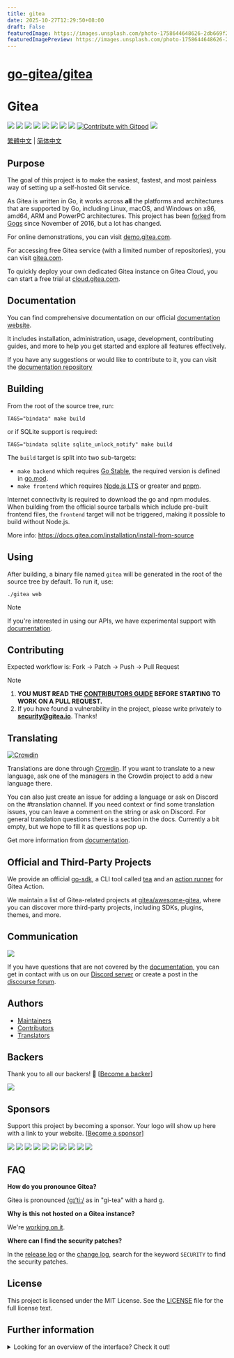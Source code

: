 ```yaml
---
title: gitea
date: 2025-10-27T12:29:50+08:00
draft: False
featuredImage: https://images.unsplash.com/photo-1758644648626-2db669f2807c?ixid=M3w0NjAwMjJ8MHwxfHJhbmRvbXx8fHx8fHx8fDE3NjE1MzkzMDB8&ixlib=rb-4.1.0
featuredImagePreview: https://images.unsplash.com/photo-1758644648626-2db669f2807c?ixid=M3w0NjAwMjJ8MHwxfHJhbmRvbXx8fHx8fHx8fDE3NjE1MzkzMDB8&ixlib=rb-4.1.0
---
```


# [go-gitea/gitea](https://github.com/go-gitea/gitea)

# Gitea

[![](https://github.com/go-gitea/gitea/actions/workflows/release-nightly.yml/badge.svg?branch=main)](https://github.com/go-gitea/gitea/actions/workflows/release-nightly.yml?query=branch%3Amain "Release Nightly")
[![](https://img.shields.io/discord/322538954119184384.svg?logo=discord&logoColor=white&label=Discord&color=5865F2)](https://discord.gg/Gitea "Join the Discord chat at https://discord.gg/Gitea")
[![](https://goreportcard.com/badge/code.gitea.io/gitea)](https://goreportcard.com/report/code.gitea.io/gitea "Go Report Card")
[![](https://pkg.go.dev/badge/code.gitea.io/gitea?status.svg)](https://pkg.go.dev/code.gitea.io/gitea "GoDoc")
[![](https://img.shields.io/github/release/go-gitea/gitea.svg)](https://github.com/go-gitea/gitea/releases/latest "GitHub release")
[![](https://www.codetriage.com/go-gitea/gitea/badges/users.svg)](https://www.codetriage.com/go-gitea/gitea "Help Contribute to Open Source")
[![](https://opencollective.com/gitea/tiers/backers/badge.svg?label=backers&color=brightgreen)](https://opencollective.com/gitea "Become a backer/sponsor of gitea")
[![](https://img.shields.io/badge/License-MIT-blue.svg)](https://opensource.org/licenses/MIT "License: MIT")
[![Contribute with Gitpod](https://img.shields.io/badge/Contribute%20with-Gitpod-908a85?logo=gitpod&color=green)](https://gitpod.io/#https://github.com/go-gitea/gitea)
[![](https://badges.crowdin.net/gitea/localized.svg)](https://translate.gitea.com "Crowdin")

[繁體中文](./README.zh-tw.md) | [简体中文](./README.zh-cn.md)

## Purpose

The goal of this project is to make the easiest, fastest, and most
painless way of setting up a self-hosted Git service.

As Gitea is written in Go, it works across **all** the platforms and
architectures that are supported by Go, including Linux, macOS, and
Windows on x86, amd64, ARM and PowerPC architectures.
This project has been
[forked](https://blog.gitea.com/welcome-to-gitea/) from
[Gogs](https://gogs.io) since November of 2016, but a lot has changed.

For online demonstrations, you can visit [demo.gitea.com](https://demo.gitea.com).

For accessing free Gitea service (with a limited number of repositories), you can visit [gitea.com](https://gitea.com/user/login).

To quickly deploy your own dedicated Gitea instance on Gitea Cloud, you can start a free trial at [cloud.gitea.com](https://cloud.gitea.com).

## Documentation

You can find comprehensive documentation on our official [documentation website](https://docs.gitea.com/).

It includes installation, administration, usage, development, contributing guides, and more to help you get started and explore all features effectively.

If you have any suggestions or would like to contribute to it, you can visit the [documentation repository](https://gitea.com/gitea/docs)

## Building

From the root of the source tree, run:

    TAGS="bindata" make build

or if SQLite support is required:

    TAGS="bindata sqlite sqlite_unlock_notify" make build

The `build` target is split into two sub-targets:

- `make backend` which requires [Go Stable](https://go.dev/dl/), the required version is defined in [go.mod](/go.mod).
- `make frontend` which requires [Node.js LTS](https://nodejs.org/en/download/) or greater and [pnpm](https://pnpm.io/installation).

Internet connectivity is required to download the go and npm modules. When building from the official source tarballs which include pre-built frontend files, the `frontend` target will not be triggered, making it possible to build without Node.js.

More info: https://docs.gitea.com/installation/install-from-source

## Using

After building, a binary file named `gitea` will be generated in the root of the source tree by default. To run it, use:

    ./gitea web

> [!NOTE]
> If you're interested in using our APIs, we have experimental support with [documentation](https://docs.gitea.com/api).

## Contributing

Expected workflow is: Fork -> Patch -> Push -> Pull Request

> [!NOTE]
>
> 1. **YOU MUST READ THE [CONTRIBUTORS GUIDE](CONTRIBUTING.md) BEFORE STARTING TO WORK ON A PULL REQUEST.**
> 2. If you have found a vulnerability in the project, please write privately to **security@gitea.io**. Thanks!

## Translating

[![Crowdin](https://badges.crowdin.net/gitea/localized.svg)](https://translate.gitea.com)

Translations are done through [Crowdin](https://translate.gitea.com). If you want to translate to a new language, ask one of the managers in the Crowdin project to add a new language there.

You can also just create an issue for adding a language or ask on Discord on the #translation channel. If you need context or find some translation issues, you can leave a comment on the string or ask on Discord. For general translation questions there is a section in the docs. Currently a bit empty, but we hope to fill it as questions pop up.

Get more information from [documentation](https://docs.gitea.com/contributing/localization).

## Official and Third-Party Projects

We provide an official [go-sdk](https://gitea.com/gitea/go-sdk), a CLI tool called [tea](https://gitea.com/gitea/tea) and an [action runner](https://gitea.com/gitea/act_runner) for Gitea Action.

We maintain a list of Gitea-related projects at [gitea/awesome-gitea](https://gitea.com/gitea/awesome-gitea), where you can discover more third-party projects, including SDKs, plugins, themes, and more.

## Communication

[![](https://img.shields.io/discord/322538954119184384.svg?logo=discord&logoColor=white&label=Discord&color=5865F2)](https://discord.gg/Gitea "Join the Discord chat at https://discord.gg/Gitea")

If you have questions that are not covered by the [documentation](https://docs.gitea.com/), you can get in contact with us on our [Discord server](https://discord.gg/Gitea) or create a post in the [discourse forum](https://forum.gitea.com/).

## Authors

- [Maintainers](https://github.com/orgs/go-gitea/people)
- [Contributors](https://github.com/go-gitea/gitea/graphs/contributors)
- [Translators](options/locale/TRANSLATORS)

## Backers

Thank you to all our backers! 🙏 [[Become a backer](https://opencollective.com/gitea#backer)]

<a href="https://opencollective.com/gitea#backers" target="_blank"><img src="https://opencollective.com/gitea/backers.svg?width=890"></a>

## Sponsors

Support this project by becoming a sponsor. Your logo will show up here with a link to your website. [[Become a sponsor](https://opencollective.com/gitea#sponsor)]

<a href="https://opencollective.com/gitea/sponsor/0/website" target="_blank"><img src="https://opencollective.com/gitea/sponsor/0/avatar.svg"></a>
<a href="https://opencollective.com/gitea/sponsor/1/website" target="_blank"><img src="https://opencollective.com/gitea/sponsor/1/avatar.svg"></a>
<a href="https://opencollective.com/gitea/sponsor/2/website" target="_blank"><img src="https://opencollective.com/gitea/sponsor/2/avatar.svg"></a>
<a href="https://opencollective.com/gitea/sponsor/3/website" target="_blank"><img src="https://opencollective.com/gitea/sponsor/3/avatar.svg"></a>
<a href="https://opencollective.com/gitea/sponsor/4/website" target="_blank"><img src="https://opencollective.com/gitea/sponsor/4/avatar.svg"></a>
<a href="https://opencollective.com/gitea/sponsor/5/website" target="_blank"><img src="https://opencollective.com/gitea/sponsor/5/avatar.svg"></a>
<a href="https://opencollective.com/gitea/sponsor/6/website" target="_blank"><img src="https://opencollective.com/gitea/sponsor/6/avatar.svg"></a>
<a href="https://opencollective.com/gitea/sponsor/7/website" target="_blank"><img src="https://opencollective.com/gitea/sponsor/7/avatar.svg"></a>
<a href="https://opencollective.com/gitea/sponsor/8/website" target="_blank"><img src="https://opencollective.com/gitea/sponsor/8/avatar.svg"></a>
<a href="https://opencollective.com/gitea/sponsor/9/website" target="_blank"><img src="https://opencollective.com/gitea/sponsor/9/avatar.svg"></a>

## FAQ

**How do you pronounce Gitea?**

Gitea is pronounced [/ɡɪ’ti:/](https://youtu.be/EM71-2uDAoY) as in "gi-tea" with a hard g.

**Why is this not hosted on a Gitea instance?**

We're [working on it](https://github.com/go-gitea/gitea/issues/1029).

**Where can I find the security patches?**

In the [release log](https://github.com/go-gitea/gitea/releases) or the [change log](https://github.com/go-gitea/gitea/blob/main/CHANGELOG.md), search for the keyword `SECURITY` to find the security patches.

## License

This project is licensed under the MIT License.
See the [LICENSE](https://github.com/go-gitea/gitea/blob/main/LICENSE) file
for the full license text.

## Further information

<details>
<summary>Looking for an overview of the interface? Check it out!</summary>

### Login/Register Page

![Login](https://dl.gitea.com/screenshots/login.png)
![Register](https://dl.gitea.com/screenshots/register.png)

### User Dashboard

![Home](https://dl.gitea.com/screenshots/home.png)
![Issues](https://dl.gitea.com/screenshots/issues.png)
![Pull Requests](https://dl.gitea.com/screenshots/pull_requests.png)
![Milestones](https://dl.gitea.com/screenshots/milestones.png)

### User Profile

![Profile](https://dl.gitea.com/screenshots/user_profile.png)

### Explore

![Repos](https://dl.gitea.com/screenshots/explore_repos.png)
![Users](https://dl.gitea.com/screenshots/explore_users.png)
![Orgs](https://dl.gitea.com/screenshots/explore_orgs.png)

### Repository

![Home](https://dl.gitea.com/screenshots/repo_home.png)
![Commits](https://dl.gitea.com/screenshots/repo_commits.png)
![Branches](https://dl.gitea.com/screenshots/repo_branches.png)
![Labels](https://dl.gitea.com/screenshots/repo_labels.png)
![Milestones](https://dl.gitea.com/screenshots/repo_milestones.png)
![Releases](https://dl.gitea.com/screenshots/repo_releases.png)
![Tags](https://dl.gitea.com/screenshots/repo_tags.png)

#### Repository Issue

![List](https://dl.gitea.com/screenshots/repo_issues.png)
![Issue](https://dl.gitea.com/screenshots/repo_issue.png)

#### Repository Pull Requests

![List](https://dl.gitea.com/screenshots/repo_pull_requests.png)
![Pull Request](https://dl.gitea.com/screenshots/repo_pull_request.png)
![File](https://dl.gitea.com/screenshots/repo_pull_request_file.png)
![Commits](https://dl.gitea.com/screenshots/repo_pull_request_commits.png)

#### Repository Actions

![List](https://dl.gitea.com/screenshots/repo_actions.png)
![Details](https://dl.gitea.com/screenshots/repo_actions_run.png)

#### Repository Activity

![Activity](https://dl.gitea.com/screenshots/repo_activity.png)
![Contributors](https://dl.gitea.com/screenshots/repo_contributors.png)
![Code Frequency](https://dl.gitea.com/screenshots/repo_code_frequency.png)
![Recent Commits](https://dl.gitea.com/screenshots/repo_recent_commits.png)

### Organization

![Home](https://dl.gitea.com/screenshots/org_home.png)

</details>
